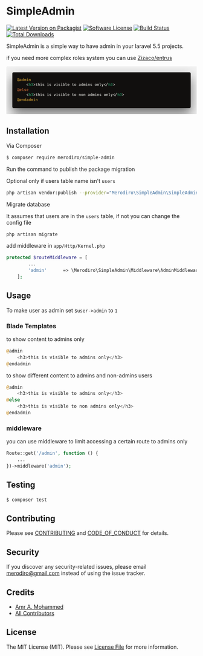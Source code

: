 # SimpleAdmin

[![Latest Version on Packagist][ico-version]][link-packagist]
[![Software License][ico-license]](LICENSE.md)
[![Build Status][ico-travis]][link-travis]
[![Total Downloads][ico-downloads]][link-downloads]


SimpleAdmin is a simple way to have admin in your laravel 5.5 projects.

if you need more complex roles system you can use [Zizaco/entrus](https://github.com/Zizaco/entrust)

![preview](/preview.jpg)

## Installation

Via Composer

``` bash
$ composer require merodiro/simple-admin
```

Run the command to publish the package migration

Optional only if users table name isn't `users`

```bash
php artisan vendor:publish --provider="Merodiro\SimpleAdmin\SimpleAdminServiceProvider"
```


Migrate database

It assumes that users are in the `users` table, if not you can change the config file

```bash
php artisan migrate
```

add middleware in `app/Http/Kernel.php`

```php
protected $routeMiddleware = [
        ...
        'admin'      => \Merodiro\SimpleAdmin\Middleware\AdminMiddleware::class,
    ];
```

## Usage

To make user as admin set `$user->admin` to `1`

### Blade Templates
to show content to admins only

```php
@admin
    <h3>this is visible to admins only</h3>
@endadmin
```
to show different content to admins and non-admins users

```php
@admin
    <h3>this is visible to admins only</h3>
@else
    <h3>this is visible to non admins only</h3>
@endadmin
```

### middleware

you can use middleware to limit accessing a certain route to admins only

```php
Route::get('/admin', function () {
    ...
})->middleware('admin');
``` 

## Testing

``` bash
$ composer test
```

## Contributing

Please see [CONTRIBUTING](CONTRIBUTING.md) and [CODE_OF_CONDUCT](CODE_OF_CONDUCT.md) for details.

## Security

If you discover any security-related issues, please email merodiro@gmail.com instead of using the issue tracker.

## Credits

- [Amr A. Mohammed][link-author]
- [All Contributors][link-contributors]

## License

The MIT License (MIT). Please see [License File](LICENSE.md) for more information.

[ico-version]: https://img.shields.io/packagist/v/merodiro/simple-admin.svg?style=flat-square
[ico-license]: https://img.shields.io/badge/license-MIT-brightgreen.svg?style=flat-square
[ico-travis]: https://img.shields.io/travis/merodiro/simple-admin/master.svg?style=flat-square
[ico-downloads]: https://img.shields.io/packagist/dt/merodiro/simple-admin.svg?style=flat-square

[link-packagist]: https://packagist.org/packages/merodiro/simple-admin
[link-travis]: https://travis-ci.org/merodiro/simple-admin
[link-downloads]: https://packagist.org/packages/merodiro/simple-admin
[link-author]: https://github.com/merodiro
[link-contributors]: ../../contributors
